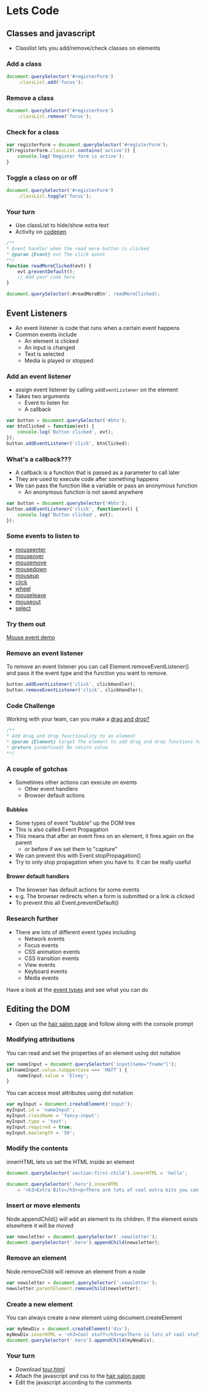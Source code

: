 <!-- .slide: data-background-image="../images/bg-mouse.jpg" -->
# Lets Code


<!-- .slide: data-background-image="../images/bg-mouse.jpg" -->
## Classes and javascript
* Classlist lets you add/remove/check classes on elements


<!-- .slide: data-background-image="../images/bg-mouse.jpg" -->
### Add a class
```js
document.querySelector('#registerForm')
	.classList.add('focus');
```


<!-- .slide: data-background-image="../images/bg-mouse.jpg" -->
### Remove a class
```js
document.querySelector('#registerForm')
	.classList.remove('focus');
```


<!-- .slide: data-background-image="../images/bg-mouse.jpg" -->
### Check for a class
```js
var registerForm = document.querySelector('#registerForm');
if(registerForm.classList.contains('active')) {
	console.log('Register form is active');
}
```


<!-- .slide: data-background-image="../images/bg-mouse.jpg" -->
### Toggle a class on or off
```js
document.querySelector('#registerForm')
	.classList.toggle('focus');
```


<!-- .slide: data-background-image="../images/bg-mouse.jpg" -->
### Your turn
* Use classList to hide/show extra text
* Activity on [codepen](https://codepen.io/elvey/pen/VOeMBv)

```js
/**
* Event handler when the read more button is clicked
* @param {Event} evt The click event
**/
function readMoreClicked(evt) {
	evt.preventDefault();
	// Add your code here
}

document.querySelector(;#readMoreBtn', readMoreClicked);
```



<!-- .slide: data-background-image="../images/bg-mouse.jpg" -->
## Event Listeners


<!-- .slide: data-background-image="../images/bg-mouse.jpg" -->
* An event listener is code that runs when a certain event happens
* Common events include
	* An element is clicked
	* An input is changed
	* Text is selected
	* Media is played or stopped


<!-- .slide: data-background-image="../images/bg-mouse.jpg" -->
### Add an event listener
* assign event listener by calling `addEventListener` on the element
* Takes two arguments
	* Event to listen for
	* A callback

```js
var button = document.querySelector('#btn');
var btnClicked = function(evt) {
	console.log('Button clicked', evt);
});
button.addEventListener('click', btnClicked);
```


<!-- .slide: data-background-image="../images/bg-mouse.jpg" -->
### What's a callback???
* A callback is a function that is passed as a parameter to call later
* They are used to execute code after something happens
* We can pass the function like a variable or pass an anonymous function
	* An anonymous function is not saved anywhere

```js
var button = document.querySelector('#btn');
button.addEventListener('click', function(evt) {
	console.log('Button clicked', evt);
});
```


<!-- .slide: data-background-image="../images/bg-mouse.jpg" -->
### Some events to listen to
* [mouseenter](https://developer.mozilla.org/en-US/docs/Web/Events/mouseenter)
* [mouseover](https://developer.mozilla.org/en-US/docs/Web/Events/mouseover)
* [mousemove](https://developer.mozilla.org/en-US/docs/Web/Events/mousemove)
* [mousedown](https://developer.mozilla.org/en-US/docs/Web/Events/mousedown)
* [mouseup](https://developer.mozilla.org/en-US/docs/Web/Events/mouseup)
* [click](https://developer.mozilla.org/en-US/docs/Web/Events/click)
* [wheel](https://developer.mozilla.org/en-US/docs/Web/Events/wheel)
* [mouseleave](https://developer.mozilla.org/en-US/docs/Web/Events/mouseleave)
* [mouseout](https://developer.mozilla.org/en-US/docs/Web/Events/mouseout)
* [select](https://developer.mozilla.org/en-US/docs/Web/Events/select)


<!-- .slide: data-background-image="../images/bg-mouse.jpg" -->
### Try them out
[Mouse event demo](https://codepen.io/elvey/pen/gzPLxv)


<!-- .slide: data-background-image="../images/bg-mouse.jpg" -->
### Remove an event listener
To remove an event listener you can call Element.removeEventListener() and pass it the event type and the function you want to remove.

```js
button.addEventListener('click', clickHandler);
button.removeEventListener('click', clickHandler);
```


<!-- .slide: data-background-image="../images/bg-mouse.jpg" -->
### Code Challenge
Working with your team, can you make a [drag and drop?](https://codepen.io/elvey/pen/ardLxo)

```js
/**
* Add drag and drop functionality to an element
* @param {Element} target The element to add drag and drop functions too
* @return {undefined} No return value
**/
```


<!-- .slide: data-background-image="../images/bg-mouse.jpg" -->
### A couple of gotchas
* Sometimes other actions can execute on events
	* Other event handlers
	* Browser default actions


<!-- .slide: data-background-image="../images/bg-mouse.jpg" -->
#### Bubbles
* Some types of event &quot;bubble&quot; up the DOM tree
* This is also called Event Propagation
* This means that after an event fires on an element, it fires again on the parent
	* or before if we set them to &quot;capture&quot;
* We can prevent this with Event.stopPropagation()
* Try to only stop propagation when you have to. It can be really useful


<!-- .slide: data-background-image="../images/bg-mouse.jpg" -->
#### Brower default handlers
* The browser has default actions for some events
* e.g. The browser redirects when a form is submitted or a link is clicked
* To prevent this all Event.preventDefault()


<!-- .slide: data-background-image="../images/bg-mouse.jpg" -->
### Research further
* There are lots of different event types including
	* Network events
	* Focus events
	* CSS animation events
	* CSS transition events
	* View events
	* Keyboard events
	* Media events

Have a look at the [event types](https://developer.mozilla.org/en-US/docs/Web/Events) and see what you can do




<!-- .slide: data-background-image="../images/bg-mouse.jpg" -->
## Editing the DOM
* Open up the [hair salon page](https://online.cdu.edu.au/courses/1/HIT226_Sem1_2019/db/_3159284_1/embedded/hairstylesalon-week8.zip) and follow along with the console prompt


<!-- .slide: data-background-image="../images/bg-mouse.jpg" -->
### Modifying attributions
You can read and set the properties of an element using dot notation

```js
var nameInput = document.querySelector('input[name="fname"]');
if(nameInput.value.toUpperCase === 'MATT') {
	nameInput.value = 'Elvey';
}
```


<!-- .slide: data-background-image="../images/bg-mouse.jpg" -->
You can access most attributes using dot notation

```js
var myInput = document.createElement('input');
myInput.id = 'nameInput';
myInput.className = 'fancy-input';
myInput.type = 'text';
myInput.required = true;
myInput.maxlength = '50';
```


<!-- .slide: data-background-image="../images/bg-mouse.jpg" -->
### Modify the contents

innerHTML lets us set the HTML inside an element

```js
document.querySelector('section:first-child').innerHTML = 'hello';

document.querySelector('.hero').innerHTML
	= '<h3>Extra Bits</h3><p>There are lots of cool extra bits you can do with javascript</p>';
```


<!-- .slide: data-background-image="../images/bg-mouse.jpg" -->
### Insert or move elements

Node.appendChild() will add an element to its children. If the element exists elsewhere it will be moved

```js
var newsletter = document.querySelector('.newsletter');
document.querySelector('.hero').appendChild(newsletter);
```


<!-- .slide: data-background-image="../images/bg-mouse.jpg" -->
### Remove an element
Node.removeChild will remove an element from a node

```js
var newsletter = document.querySelector('.newsletter');
newsletter.parentElement.removeChild(newsletter);
```


<!-- .slide: data-background-image="../images/bg-mouse.jpg" -->
### Create a new element
You can always create a new element using document.createElement

```js
var myNewDiv = document.createElement('div');
myNewDiv.innerHTML = '<h3>Cool stuff</h3><p>There is lots of cool stuff here but the best thing is that it is new!</p>';
document.querySelector('.hero').appendChild(myNewDiv);
```


<!-- .slide: data-background-image="../images/bg-mouse.jpg" -->
### Your turn
* Download [tour.html](https://online.cdu.edu.au/bbcswebdav/pid-2721761-dt-content-rid-9151097_2/xid-9151097_2)
* Attach the javascript and css to the [hair salon page](https://online.cdu.edu.au/courses/1/HIT226_Sem1_2019/db/_3159284_1/embedded/hairstylesalon-week8.zip)
* Edit the javascript according to the comments


